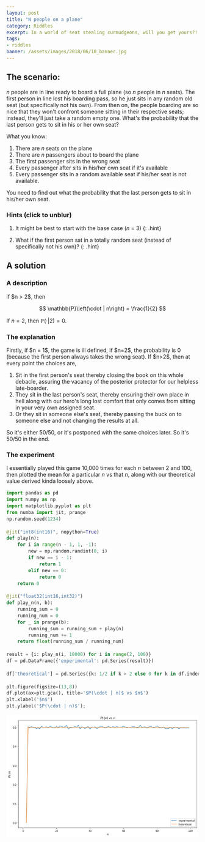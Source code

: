 ```yaml
---
layout: post
title: "N people on a plane"
category: Riddles
excerpt: In a world of seat stealing curmudgeons, will you get yours?!
tags:
- riddles
banner: /assets/images/2018/06/10_banner.jpg
---
```


## The scenario:

$n$ people are in line ready to board a full plane (so $n$ people in $n$ seats). The first person in line lost his boarding pass, so he just sits in any random old seat (but specifically not his own). From then on, the people boarding are so nice that they won't confront someone sitting in their respective seats; instead, they'll just take a random empty one. What's the probability that the last person gets to sit in his or her own seat?

What you know:

1. There are $n$ seats on the plane
1. There are $n$ passengers about to board the plane
1. The first passenger sits in the wrong seat
1. Every passenger after sits in his/her own seat if it's available
1. Every passenger sits in a random available seat if his/her seat is not available.

You need to find out what the probability that the last person gets to sit in his/her own seat.

### Hints (click to unblur)

1. It might be best to start with the base case ($n$ = 3)
    {: .hint}

1. What if the first person sat in a totally random seat (instead of specifically not his own)?
    {: .hint}

## A solution

### A description
<div class="hint" markdown="1">
if $n > 2$, then

$$ \mathbb{P}\left(\cdot | n\right) = \frac{1}{2} $$

If $n = 2$, then $\mathbb{P}\left(\cdot | 2\right) = 0$.
</div>


### The explanation
<div class='hint' markdown='1'>
Firstly, if $n = 1$, the game is ill defined, if $n=2$, the probability is 0 (because the first person always takes the wrong seat). If $n>2$, then at every point the choices are,

1. Sit in the first person's seat thereby closing the book on this whole debacle, assuring the vacancy of the posterior protector for our helpless late-boarder.
1. They sit in the last person's seat, thereby ensuring their own place in hell along with our hero's long lost comfort that only comes from sitting in your very own assigned seat.
1. Or they sit in someone else's seat, thereby passing the buck on to someone else and not changing the results at all.

So it's either 50/50, or it's postponed with the same choices later. So it's 50/50 in the end.
</div>

### The experiment

<div class="hint" markdown="1">

I essentially played this game 10,000 times for each $n$ between 2 and 100, then plotted the mean for a particular $n$ vs that $n$, along with our theoretical value derived kinda loosely above.

```python
import pandas as pd
import numpy as np
import matplotlib.pyplot as plt
from numba import jit, prange
np.random.seed(1234)

@jit("int8(int16)", nopython=True)
def play(n):
    for i in range(n - 1, 1, -1):
        new = np.random.randint(0, i)
        if new == i - 1:
            return 1
        elif new == 0:
            return 0
    return 0

@jit("float32(int16,int32)")
def play_n(n, b):
    running_sum = 0
    running_num = 0
    for _ in prange(b):
        running_sum = running_sum + play(n)
        running_num += 1
    return float(running_sum / running_num)

result = {i: play_n(i, 10000) for i in range(2, 100)}
df = pd.DataFrame({'experimental': pd.Series(result)})

df['theoretical'] = pd.Series({k: 1/2 if k > 2 else 0 for k in df.index})

plt.figure(figsize=(13,8))
df.plot(ax=plt.gca(), title='$P(\cdot | n)$ vs $n$')
plt.xlabel('$n$')
plt.ylabel('$P(\cdot | n)$');
```

![percentage plot](/assets/images/2018/06/10_percentagePlot.png)
</div>
